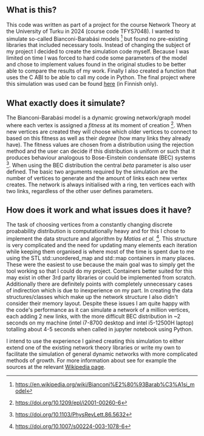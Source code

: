 ## What is this?
This code was written as part of a project for the course Network Theory at the University of Turku in 2024 (course code TFYS7048).
I wanted to simulate so-called Bianconi-Barabási models [^bb1] but found no pre-existing libraries that included necessary tools. Instead of changing the subject of my project I decided to create the simulation code myself.
Because I was limited on time I was forced to hard code some parameters of the model and chose to implement values found in the original studies to be better able to compare the results of my work.
Finally I also created a function that uses the C ABI to be able to call my code in Python. The final project where this simulation was used can be found [here](https://github.com/MiloSulin/nt-project) (in Finnish only).

## What exactly does it simulate?
The Bianconi-Barabási model is a dynamic growing network/graph model where each vertex is assigned a _fitness_ at its moment of creation [^bb2]. When new vertices are created they will choose which older vertices to connect to based on this fitness
as well as their _degree_ (how many links they already have). The fitness values are chosen from a distribution using the rejection method and the user can decide if this distribution is uniform or such that it produces
behaviour analogous to Bose-Einstein condensate (BEC) systems [^bb3]. When using the BEC distribution the central _beta_ parameter is also user defined. The basic two arguments required by the simulation are the number of vertices to generate
and the amount of links each new vertex creates. The network is always initialised with a ring, ten vertices each with two links, regardless of the other user defines parameters.

## How does it work and what issues does it have?
The task of choosing vertices from a constantly changing discrete proabability distribution is computationally heavy and for this I chose to implement the data structure and algorithm by _Matias et al._ [^mat].
This structure is very complicated and the need for updating many elements each iteration while keeping them organised is where most of the time is spent due to me using the STL std::unordered_map and std::map 
containers in many places. These were the easiest to use because the main goal was to simply get the tool working so that I could do my project. Containers better suited for this may exist in other 3rd party libraries
or could be implemented from scratch. Additionally there are definitely points with completely unnecessary cases of indirection which is due to inexperience on my part. In creating the data structures/classes which
make up the network structure I also didn't consider their memory layout. Despite these issues I am quite happy with the code's performance as it can simulate a network of a million vertices, each adding 2 new links,
with the more difficult BEC distribution in ~2 seconds on my machine (intel i7-8700 desktop and intel i5-12500H laptop) totalling about 4-5 seconds when called in jupyter notebook using Python.

I intend to use the experience I gained creating this simulation to either extend one of the existing network theory libraries or write my own to facilitate the simulation of general dynamic networks with more complicated
methods of growth. For more information about see for example the sources at the relevant [Wikipedia page](https://en.wikipedia.org/wiki/Preferential_attachment).


[^bb1]: https://en.wikipedia.org/wiki/Bianconi%E2%80%93Barab%C3%A1si_model
[^bb2]: https://doi.org/10.1209/epl/i2001-00260-6
[^bb3]: https://doi.org/10.1103/PhysRevLett.86.5632
[^mat]: https://doi.org/10.1007/s00224-003-1078-6
